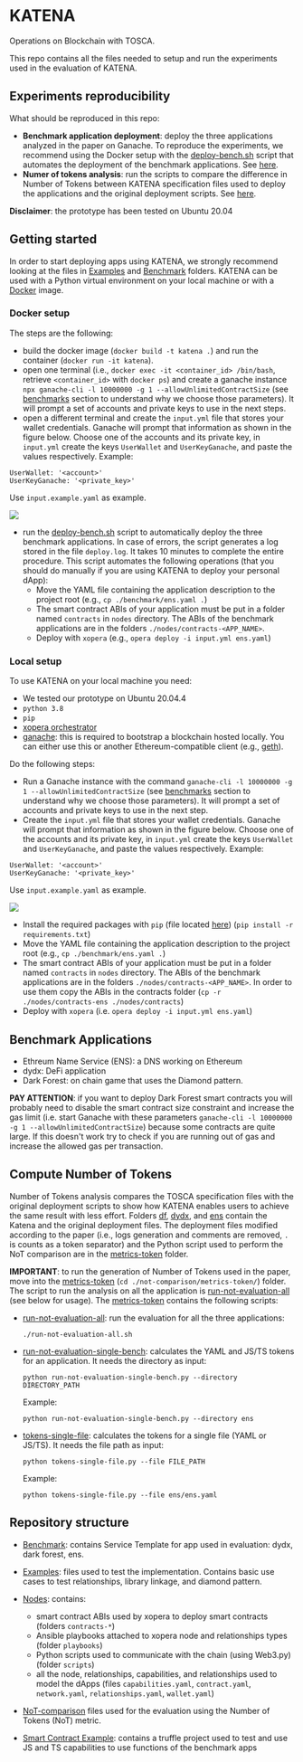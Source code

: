 # KATENA
Operations on Blockchain with TOSCA.

This repo contains all the files needed to setup and run the experiments used in the evaluation of KATENA.

## Experiments reproducibility
What should be reproduced in this repo:
- **Benchmark application deployment**: deploy the three applications analyzed in the paper on Ganache. To reproduce the experiments, we recommend using the Docker setup with the [deploy-bench.sh](./deploy-bench.sh) script that automates the deployment of the benchmark applications. See [here](#docker-setup).
- **Numer of tokens analysis**: run the scripts to compare the difference in Number of Tokens between KATENA specification files used to deploy the applications and the original deployment scripts. See [here](#compute-number-of-tokens).

**Disclaimer**: the prototype has been tested on Ubuntu 20.04
## Getting started
In order to start deploying apps using KATENA, we strongly recommend looking at the files in [Examples](./examples/) and [Benchmark](./benchmark/) folders. 
KATENA can be used with a Python virtual environment on your local machine or with a [Docker](https://www.docker.com/) image.

### Docker setup

The steps are the following:
- build the docker image (`docker build -t katena .`) and run the container (`docker run -it katena`).
- open one terminal (i.e., `docker exec -it <container_id> /bin/bash`, retrieve `<container_id>` with `docker ps`) and create a ganache instance `npx ganache-cli -l 10000000 -g 1 --allowUnlimitedContractSize` (see [benchmarks](#benchmark-applications) section to understand why we choose those parameters). It will prompt a set of accounts and private keys to use in the next steps.
- open a different terminal and create the `input.yml` file that stores your wallet credentials. Ganache will prompt that information as shown in the figure below. Choose one of the accounts and its private key, in `input.yml` create the keys `UserWallet` and `UserKeyGanache`, and paste the values respectively. Example:
```
UserWallet: '<account>'
UserKeyGanache: '<private_key>'
```
Use `input.example.yaml` as example.

![](./images/ganache-accounts.jpg)

- run the [deploy-bench.sh](./deploy-bench.sh) script to automatically deploy the three benchmark applications. In case of errors, the script generates a log stored in the file `deploy.log`. It takes 10 minutes to complete the entire procedure.
This script automates the following operations (that you should do manually if you are using KATENA to deploy your personal dApp):
    - Move the YAML file containing the application description to the project root (e.g., `cp ./benchmark/ens.yaml .`)
    - The smart contract ABIs of your application must be put in a folder named `contracts` in `nodes` directory. The ABIs of the benchmark applications are in the folders `./nodes/contracts-<APP_NAME>`.
    - Deploy with `xopera` (e.g., `opera deploy -i input.yml ens.yaml`)

### Local setup
To use KATENA on your local machine you need:
- We tested our prototype on Ubuntu 20.04.4
- `python 3.8`
- `pip`
- [xopera orchestrator](https://github.com/xlab-si/xopera-opera#installation-and-quickstart)
- [ganache](https://trufflesuite.com/ganache/): this is required to bootstrap a blockchain hosted locally. You can either use this or another Ethereum-compatible client (e.g., [geth](https://geth.ethereum.org/)).

Do the following steps:
- Run a Ganache instance with the command `ganache-cli -l 10000000 -g 1 --allowUnlimitedContractSize` (see [benchmarks](#benchmark-applications) section to understand why we choose those parameters). It will prompt a set of accounts and private keys to use in the next step.
- Create the `input.yml` file that stores your wallet credentials. Ganache will prompt that information as shown in the figure below. Choose one of the accounts and its private key, in `input.yml` create the keys `UserWallet` and `UserKeyGanache`, and paste the values respectively. Example:
```
UserWallet: '<account>'
UserKeyGanache: '<private_key>'
```
Use `input.example.yaml` as example.


![](./images/ganache-accounts.jpg) 


- Install the required packages with `pip` (file located [here](./requirements.txt)) (`pip install -r requirements.txt`)
- Move the YAML file containing the application description to the project root (e.g., `cp ./benchmark/ens.yaml .`)
- The smart contract ABIs of your application must be put in a folder named `contracts` in `nodes` directory. The ABIs of the benchmark applications are in the folders `./nodes/contracts-<APP_NAME>`. In order to use them copy the ABIs in the contracts folder (`cp -r ./nodes/contracts-ens ./nodes/contracts`)
- Deploy with `xopera` (i.e. `opera deploy -i input.yml ens.yaml`)


## Benchmark Applications
- Ethreum Name Service (ENS): a DNS working on Ethereum
- dydx: DeFi application
- Dark Forest: on chain game that uses the Diamond pattern. 


**PAY ATTENTION**: if you want to deploy Dark Forest smart contracts you will probably need to disable the smart contract size constraint and increase the gas limit (i.e. start Ganache with these parameters `ganache-cli -l 10000000 -g 1 --allowUnlimitedContractSize`) because some contracts are quite large. If this doesn't work try to check if you are running out of gas and increase the allowed gas per transaction.

## Compute Number of Tokens

Number of Tokens analysis compares the TOSCA specification files with the original deployment scripts to show how KATENA enables users to achieve the same result with less effort.
Folders [df](./not-comparison/dark-forest/), [dydx](./not-comparison/dydx/), and [ens](./not-comparison/ens/) contain the Katena and the original deployment files.
The deployment files modified according to the paper (i.e., logs generation and comments are removed, `.` is counts as a token separator) and the Python script used to perform the NoT comparison are in the [metrics-token](./not-comparison/metrics-token/) folder.

**IMPORTANT**: to run the generation of Number of Tokens used in the paper, move into the [metrics-token](./not-comparison/metrics-token/) (`cd ./not-comparison/metrics-token/`) folder. 
The script to run the analysis on all the application is [run-not-evaluation-all](./run-not-evaluation-all.sh) (see below for usage). 
The [metrics-token](./not-comparison/metrics-token/) contains the following scripts:

- [run-not-evaluation-all](./run-not-evaluation-all.sh): run the evaluation for all the three applications:
    ```
    ./run-not-evaluation-all.sh
    ```

- [run-not-evaluation-single-bench](./run-not-evaluation-single-bench.py): calculates the YAML and JS/TS tokens for an application. It needs the directory as input:
    ```
    python run-not-evaluation-single-bench.py --directory DIRECTORY_PATH
    ```
    Example:
    ```
    python run-not-evaluation-single-bench.py --directory ens
    ```

- [tokens-single-file](./tokens-single-file.py): calculates the tokens for a single file (YAML or JS/TS). It needs the file path as input:
    ```
    python tokens-single-file.py --file FILE_PATH
    ```
    Example:
    ```
    python tokens-single-file.py --file ens/ens.yaml
    ```


## Repository structure

- [Benchmark](./benchmark/): contains Service Template for app used in evaluation: dydx, dark forest, ens.

- [Examples](./examples/): files used to test the implementation. Contains basic use cases to test relationships, library linkage, and diamond pattern.

- [Nodes](./nodes/): contains:
    - smart contract ABIs used by xopera to deploy smart contracts (folders `contracts-*`)
    - Ansible playbooks attached to xopera node and relationships types (folder `playbooks`)
    - Python scripts used to communicate with the chain (using Web3.py) (folder `scripts`)
    - all the node, relationships, capabilities, and relationships used to model the dApps (files `capabilities.yaml`, `contract.yaml`, `network.yaml`, `relationships.yaml`, `wallet.yaml`)


- [NoT-comparison](./not-comparison/) files used for the evaluation using the Number of Tokens (NoT) metric.

- [Smart Contract Example](./smart-contract-example/): contains a truffle project used to test and use JS and TS capabilities to use functions of the benchmark apps
